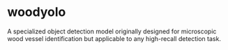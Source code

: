 # woodyolo
A specialized object detection model originally designed for microscopic wood vessel identification but applicable to any high-recall detection task.
